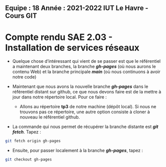 **Equipe :** 18
**Année :** 2021-2022
**IUT Le Havre - Cours GIT**
--------------------------------------------------------------------------------------
# Compte rendu SAE 2.03 - Installation de services réseaux

* Quelque chose d’intéressant qui vient de se passer est que le référentiel a maintenant deux branches, la branche ***gh-pages*** (où nous aurons le contenu Web) et la branche principale ***main*** (où nous continuons à avoir notre code)

* Maintenant que nous avons la nouvelle branche ***gh-pages*** dans le référentiel distant sur github, ce que nous devons faire est de la mettre à jour dans notre répertoire local. Pour ce faire :
  * Allons au répertoire **tp3** de notre machine (dépôt local). Si nous ne trouvons pas ce répertoire, une autre option consiste à cloner à nouveau le référentiel github.
 * La commande qui nous permet de récupérer la branche distante est ***git fetch***. Tapez :
 ```bash
 git fetch origin gh-pages
 ```
 * Ensuite, pour passer localement à la branche ***gh-pages***, tapez :
 ```bash
 git checkout gh-pages
 ```
